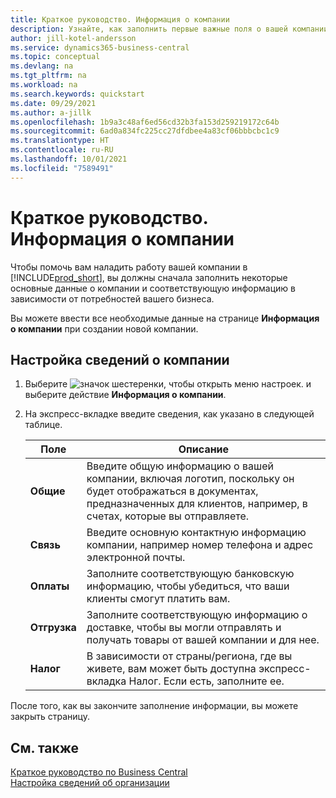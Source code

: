 ```yaml
---
title: Краткое руководство. Информация о компании
description: Узнайте, как заполнить первые важные поля о вашей компании в Business Central, прочитав это краткое руководство.
author: jill-kotel-andersson
ms.service: dynamics365-business-central
ms.topic: conceptual
ms.devlang: na
ms.tgt_pltfrm: na
ms.workload: na
ms.search.keywords: quickstart
ms.date: 09/29/2021
ms.author: a-jillk
ms.openlocfilehash: 1b9a3c48af6ed56cd32b3fa153d259219172c64b
ms.sourcegitcommit: 6ad0a834fc225cc27dfdbee4a83cf06bbbcbc1c9
ms.translationtype: HT
ms.contentlocale: ru-RU
ms.lasthandoff: 10/01/2021
ms.locfileid: "7589491"
---
```

# <a name="company-information-quick-start"></a>Краткое руководство. Информация о компании

Чтобы помочь вам наладить работу вашей компании в [!INCLUDE[prod_short](includes/prod_short.md)], вы должны сначала заполнить некоторые основные данные о компании и соответствующую информацию в зависимости от потребностей вашего бизнеса.  

Вы можете ввести все необходимые данные на странице **Информация о компании** при создании новой компании.

## <a name="to-set-up-company-information"></a>Настройка сведений о компании  

1. Выберите ![значок шестеренки, чтобы открыть меню настроек.](media/ui-experience/settings_icon_small.png) и выберите действие **Информация о компании**.
2. На экспресс-вкладке введите сведения, как указано в следующей таблице.

    |Поле|Описание|  
    |-------------|---------------------------------------|  
    |**Общие**|Введите общую информацию о вашей компании, включая логотип, поскольку он будет отображаться в документах, предназначенных для клиентов, например, в счетах, которые вы отправляете. |  
    |**Связь**|Введите основную контактную информацию компании, например номер телефона и адрес электронной почты.|  
    |**Оплаты**| Заполните соответствующую банковскую информацию, чтобы убедиться, что ваши клиенты смогут платить вам.|  
    |**Отгрузка**|Заполните соответствующую информацию о доставке, чтобы вы могли отправлять и получать товары от вашей компании и для нее.|  
    |**Налог**|В зависимости от страны/региона, где вы живете, вам может быть доступна экспресс-вкладка Налог. Если есть, заполните ее.|  

После того, как вы закончите заполнение информации, вы можете закрыть страницу.  

## <a name="see-also"></a>См. также  

[Краткое руководство по Business Central](quick-start-business-central.md)  
[Настройка сведений об организации](LocalFunctionality/Italy/how-to-set-up-company-information.md)  
